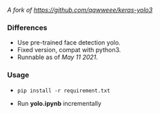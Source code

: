 _A fork of https://github.com/qqwweee/keras-yolo3_

### Differences

* Use pre-trained face detection yolo.
* Fixed version, compat with python3.
* Runnable as of _May 11 2021_.

### Usage

* `pip install -r requirement.txt`

* Run __yolo.ipynb__ incrementally